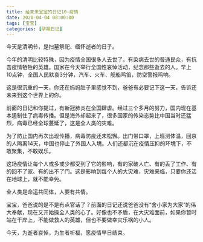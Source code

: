 ```yaml
---
title: 给未来宝宝的日记10-疫情
date: 2020-04-04 08:00:00
tags: [宝宝]
categories: [孕期日记]
---
```


今天是清明节，是扫墓祭祀、缅怀逝者的日子。

今年的清明比较特殊，因为疫情全国很多人去世了。有染病去世的普通民众，有抗击疫情牺牲的英雄。国家在今天举行全国性哀悼活动，纪念那些逝去的人。早上10点钟，全国人民默哀3分钟，汽车、火车、舰船鸣笛，防空警报鸣响。

<!--more-->

这是很沉重的一天，你还在妈妈肚子里感觉不到，爸爸有必要记下这一天，告诉还未来到这个世界上的你。

前面的日记和你提过，有新冠肺炎在全国肆虐。经过三个多月的努力，国内现在基本遏制住了病毒传播。但是海外却起来了，很多国家的传染态势比中国当时还猛烈，病毒已经全球蔓延了，这是全人类的灾难。

为了防止国内再次出现传播，病毒防疫还未松懈。出门带口罩，上班测体温，回京的人隔离14天，中国也停止了外国人入境。人们还都沉在疫情压抑的环境下，不敢聚集，不敢娱乐。

这场疫情让每个人或多或少都受到了它的影响，有的家破人亡、有的丢了工作、有的回不了家、有的出不了门。这是影响到每个人的大灾难，灾难来临，只要你还活在地球上，就不能幸免。

全人类是命运共同体，人要有共情。

宝宝，爸爸说的是不是有点官话了？前面的日记还说爸爸没有“舍小家为大家”的伟大奉献，现在又开始操全人类的心了。好像也不矛盾，在大灾难面前，如果你暂时站在干岸上，不能做救人的英雄，但也不要做幸灾乐祸的小人。

今天，为逝者哀悼，为生者祈福，愿疫情早日结束。

